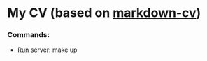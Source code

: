# My CV (based on [markdown-cv]( https://github.com/elipapa/markdown-cv))

### Commands:

- Run server: make up
